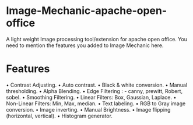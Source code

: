 # Image-Mechanic-apache-open-office

A light weight Image processing tool/extension for apache open office.
You need to mention the features you added to Image Mechanic here.

# Features
•	Contrast Adjusting.
•	Auto contrast.
•	Black & white conversion.
•	Manual thresholding.
•	Alpha Blending.
•	Edge Filtering : - canny, prewitt, Robert, sobel.
•	Smoothing Filtering.
•	Linear Filters: Box, Gaussian, Laplace.
•	Non-Linear Filters: Min, Max, median.
•	Text labeling.
•	RGB to Gray image conversion.
•	Image inverting.
•	Manual Brightness.
•	Image flipping (horizontal, vertical).
•	Histogram generator.
